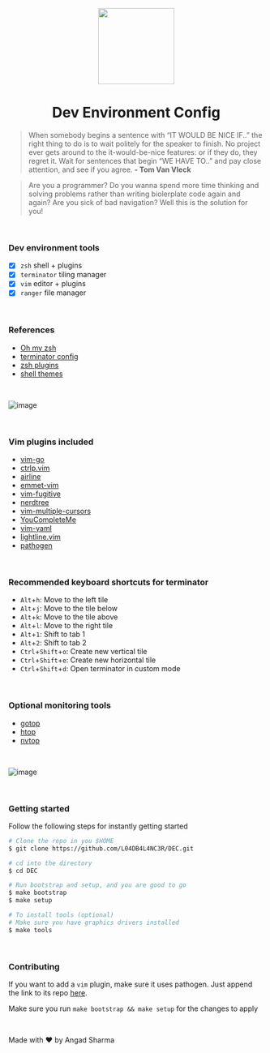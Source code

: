 <p align="center">
    <img src="https://user-images.githubusercontent.com/30529572/60157440-60a58300-980c-11e9-8ec6-020be154b566.gif" width= "150px">
</p>
<h1 align="center">Dev Environment Config</h1>

>When somebody begins a sentence with “IT WOULD BE NICE IF..” the right thing to do is to wait politely for the speaker to finish. No project ever gets around to the it-would-be-nice features: or if they do, they regret it. Wait for sentences that begin “WE HAVE TO..” and pay close attention, and see if you agree. **- Tom Van Vleck**
 
> Are you a programmer? Do you wanna spend more time thinking and solving problems rather than writing biolerplate code again and again? Are you sick of bad navigation? Well this is the solution for you!


<br/>


### Dev environment tools

- [X] `zsh` shell + plugins
- [X] `terminator` tiling manager
- [X] `vim` editor + plugins
- [X] `ranger` file manager

<br/>

### References

* [Oh my zsh](https://github.com/robbyrussell/oh-my-zsh.git)
* [terminator config](https://www.systutorials.com/docs/linux/man/5-terminator_config/)
* [zsh plugins](https://github.com/robbyrussell/oh-my-zsh/wiki/Plugins)
* [shell themes](https://github.com/robbyrussell/oh-my-zsh/wiki/Themes)

<br/>


![image](https://user-images.githubusercontent.com/30529572/60173214-dd942500-982b-11e9-8741-e867f2bbce70.png)

<br/>

### Vim plugins included

* [vim-go](https://github.com/fatih/vim-go.git)
* [ctrlp.vim](https://github.com/kien/ctrlp.vim.git)
* [airline](https://github.com/vim-airline/vim-airline.git)
* [emmet-vim](https://github.com/mattn/emmet-vim.git)
* [vim-fugitive](https://github.com/tpope/vim-fugitive.git)
* [nerdtree](https://github.com/scrooloose/nerdtree.git)
* [vim-multiple-cursors](https://github.com/terryma/vim-multiple-cursors.git)
* [YouCompleteMe](https://github.com/ycm-core/YouCompleteMe.git)
* [vim-yaml](https://github.com/stephpy/vim-yaml.git)
* [lightline.vim](https://github.com/itchyny/lightline.vim.git)
* [pathogen](https://github.com/tpope/vim-pathogen.git)

<br/>

### Recommended keyboard shortcuts for terminator 

* `Alt`+`h`: Move to the left tile
* `Alt`+`j`: Move to the tile below
* `Alt`+`k`: Move to the tile above
* `Alt`+`l`: Move to the right tile
* `Alt`+`1`: Shift to tab 1
* `Alt`+`2`: Shift to tab 2
* `Ctrl`+`Shift`+`o`: Create new vertical tile
* `Ctrl`+`Shift`+`e`: Create new horizontal tile
* `Ctrl`+`Shift`+`d`: Open terminator in custom mode

<br/>

### Optional monitoring tools

* [gotop](https://github.com/cjbassi/gotop.git)
* [htop](https://github.com/hishamhm/htop.git)
* [nvtop](https://github.com/Syllo/nvtop.git)

<br/>

![image](https://user-images.githubusercontent.com/30529572/60172993-71b1bc80-982b-11e9-8adb-367095bbd959.png)

<br/>

### Getting started
Follow the following steps for instantly getting started

```bash
# Clone the repo in you $HOME
$ git clone https://github.com/L04DB4L4NC3R/DEC.git

# cd into the directory
$ cd DEC

# Run bootstrap and setup, and you are good to go
$ make bootstrap
$ make setup

# To install tools (optional)
# Make sure you have graphics drivers installed
$ make tools
```

<br/>

### Contributing
If you want to add a `vim` plugin, make sure it uses pathogen. Just append the link to its repo [here](https://github.com/L04DB4L4NC3R/DEC/blob/master/vim-plugins).

Make sure you run `make bootstrap && make setup` for the changes to apply

<br/>

Made with :heart: by Angad Sharma
